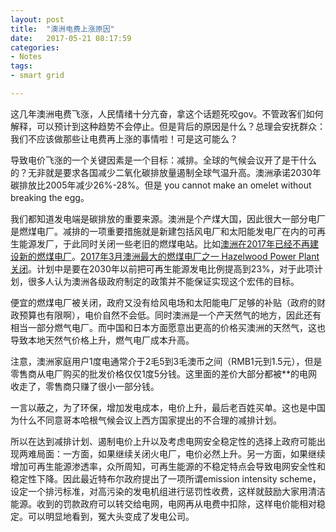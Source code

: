 ```yaml
---
layout: post
title:  "澳洲电费上涨原因"
date:   2017-05-21 08:17:59
categories: 
- Notes 
tags:
- smart grid

---
```


这几年澳洲电费飞涨，人民情绪十分亢奋，拿这个话题死咬gov。不管政客们如何解释，可以预计到这种趋势不会停止。但是背后的原因是什么？总理会安抚群众：我们不应该做那些让电费再上涨的事情啦！可是这可能么？

导致电价飞涨的一个关键因素是一个目标：减排。全球的气候会议开了是干什么的？无非就是要求各国减少二氧化碳排放量遏制全球气温升高。澳洲承诺2030年碳排放比2005年减少26%-28%。但是 you cannot make an omelet without breaking the egg。

我们都知道发电端是碳排放的重要来源。澳洲是个产煤大国，因此很大一部分电厂是燃煤电厂。减排的一项重要措施就是新建包括风电厂和太阳能发电厂在内的可再生能源发厂，于此同时关闭一些老旧的燃煤电站。比如[澳洲在2017年已经不再建设新的燃煤电厂][1]。[2017年3月澳洲最大的燃煤电厂之一 Hazelwood Power Plant关闭][2]。计划中是要在2030年以前把可再生能源发电比例提高到23%，对于此项计划，很多人认为澳洲各级政府制定的政策并不能保证实现这个宏伟的目标。

便宜的燃煤电厂被关闭，政府又没有给风电场和太阳能电厂足够的补贴（政府的财政预算也有限啊），电价自然不会低。同时澳洲是一个产天然气的地方，因此还有相当一部分燃气电厂。而中国和日本方面愿意出更高的价格买澳洲的天然气，这也导致本地天然气价格上升，燃气电厂成本升高。

注意，澳洲家庭用户1度电通常介于2毛5到3毛澳币之间（RMB1元到1.5元），但是零售商从电厂购买的批发价格仅仅1度5分钱。这里面的差价大部分都被**的电网收走了，零售商只赚了很小一部分钱。

一言以蔽之，为了环保，增加发电成本，电价上升，最后老百姓买单。这也是中国为什么不同意哥本哈根气候会议上西方国家提出的不合理的减排计划。

所以在达到减排计划、遏制电价上升以及考虑电网安全稳定性的选择上政府可能出现两难局面：一方面，如果继续关闭火电厂，电价必然上升。另一方面，如果继续增加可再生能源渗透率，众所周知，可再生能源的不稳定特点会导致电网安全性和稳定性下降。因此最近特布尔政府提出了一项所谓emission intensity scheme，设定一个排污标准，对高污染的发电机组进行惩罚性收费，这样就鼓励大家用清洁能源。收到的罚款政府可以转交给电网，电网再从电费中扣除，这样电价能相对稳定。可以明显地看到，冤大头变成了发电公司。

[1]: http://www.abc.net.au/news/2017-02-16/coal-power-generator-says-new-plants-not-viable/8277210
[2]: http://www.news.com.au/finance/business/mining/hazelwood-power-station-to-close-in-march-2017/news-story/12941ae68e41c0a4d05d5824bf1b3e3a